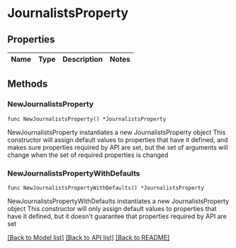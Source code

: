# JournalistsProperty

## Properties

Name | Type | Description | Notes
------------ | ------------- | ------------- | -------------

## Methods

### NewJournalistsProperty

`func NewJournalistsProperty() *JournalistsProperty`

NewJournalistsProperty instantiates a new JournalistsProperty object
This constructor will assign default values to properties that have it defined,
and makes sure properties required by API are set, but the set of arguments
will change when the set of required properties is changed

### NewJournalistsPropertyWithDefaults

`func NewJournalistsPropertyWithDefaults() *JournalistsProperty`

NewJournalistsPropertyWithDefaults instantiates a new JournalistsProperty object
This constructor will only assign default values to properties that have it defined,
but it doesn't guarantee that properties required by API are set


[[Back to Model list]](../README.md#documentation-for-models) [[Back to API list]](../README.md#documentation-for-api-endpoints) [[Back to README]](../README.md)


